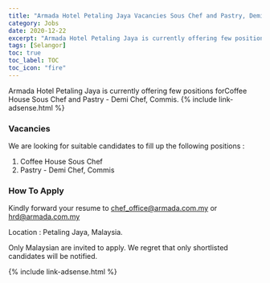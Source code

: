 ```yaml
---
title: "Armada Hotel Petaling Jaya Vacancies Sous Chef and Pastry, Demi Chef, Commis" 
category: Jobs 
date: 2020-12-22
excerpt: "Armada Hotel Petaling Jaya is currently offering few positions for Coffee House Sous Chef and Pastry - Demi Chef, Commis." 
tags: [Selangor] 
toc: true 
toc_label: TOC 
toc_icon: "fire" 
--- 
```


Armada Hotel Petaling Jaya is currently offering few positions forCoffee House Sous Chef and Pastry - Demi Chef, Commis.
{% include link-adsense.html %} 

### Vacancies
We are looking for suitable candidates to fill up the following positions :
1. Coffee House Sous Chef
2. Pastry - Demi Chef, Commis

### How To Apply
Kindly forward your resume to chef_office@armada.com.my or hrd@armada.com.my

Location : Petaling Jaya, Malaysia.

Only Malaysian are invited to apply.
We regret that only shortlisted candidates will be notified.

{% include link-adsense.html %} 